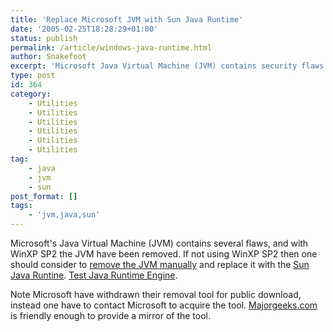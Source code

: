 ```yaml
---
title: 'Replace Microsoft JVM with Sun Java Runtime'
date: '2005-02-25T18:28:29+01:00'
status: publish
permalink: /article/windows-java-runtime.html
author: Snakefoot
excerpt: 'Microsoft Java Virtual Machine (JVM) contains security flaws and should be uninstalled and replaced with the Sun Java Runtime.'
type: post
id: 364
category:
    - Utilities
    - Utilities
    - Utilities
    - Utilities
    - Utilities
    - Utilities
tag:
    - java
    - jvm
    - sun
post_format: []
tags:
    - 'jvm,java,sun'
---
```

Microsoft's Java Virtual Machine (JVM) contains several flaws, and with WinXP SP2 the JVM have been removed. If not using WinXP SP2 then one should consider to [remove the JVM manually](http://support.microsoft.com/kb/826878 "Availability of the Microsoft JVM Removal Tool [Q826878]") and replace it with the [Sun Java Runtine](http://java.com/en/download/download_the_latest.jsp). [Test Java Runtime Engine](http://www.java.com/en/download/help/testvm.xml).  
  
 Note Microsoft have withdrawn their removal tool for public download, instead one have to contact Microsoft to acquire the tool. [Majorgeeks.com](http://www.majorgeeks.com/download.php?det=4158) is friendly enough to provide a mirror of the tool.